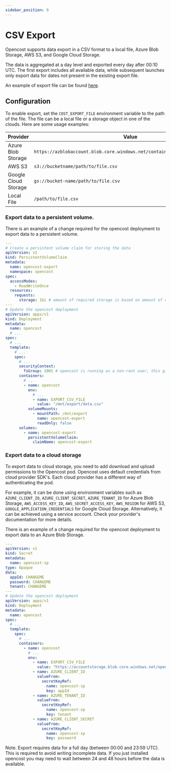 ```yaml
---
sidebar_position: 9
---
```


# CSV Export

Opencost supports data export in a CSV format to a local file, Azure Blob Storage, AWS S3, and Google Cloud Storage.

The data is aggregated at a day level and exported every day after 00:10 UTC.
The first export includes all available data, while subsequent launches only export data for dates not present in the existing export file.

An example of export file can be found [here](/export-sample.csv).


## Configuration


To enable export, set the `COST_EXPORT_FILE` environment variable to the path of the file. The file can be a local file or a storage object in one of the clouds. Here are some usage examples:

| Provider             | Value                                                                        |
|----------------------|------------------------------------------------------------------------------|
| Azure Blob Storage   | `https://azblobaccount.blob.core.windows.net/containername/path/to/file.csv` |
| AWS S3               | `s3://bucketname/path/to/file.csv `                                          |
| Google Cloud Storage | `gs://bucket-name/path/to/file.csv`                                          |
| Local File           | `/path/to/file.csv `                                                         |



### Export data to a persistent volume.

There is an example of a change required for the opencost deployment to export data to a persistent volume.

```yaml
---
# Create a persistent volume claim for storing the data
apiVersion: v1
kind: PersistentVolumeClaim
metadata:
  name: opencost-export
  namespace: opencost
spec:
  accessModes:
    - ReadWriteOnce
  resources:
    requests:
      storage: 1Gi # amount of required storage is based on amount of containers running on the cluster, adjust if required
---
# Update the opencost deployment
apiVersion: apps/v1
kind: Deployment
metadata:
  name: opencost
  # ...
spec:
  # ...
  template:
    # ...
    spec:
      # ...
      securityContext:
        fsGroup: 1001 # opencost is running as a non-root user, this gives container permission to write to the pvc
      containers:
        # ...
        - name: opencost
          env:
            # ...
            - name: EXPORT_CSV_FILE
              value: "/mnt/export/data.csv"
          volumeMounts:
            - mountPath: /mnt/export
              name: opencost-export
              readOnly: false
      volumes:
        - name: opencost-export
          persistentVolumeClaim:
            claimName: opencost-export
```

### Export data to a cloud storage

To export data to cloud storage, you need to add download and upload permissions to the Opencost pod. Opencost uses default credentials from cloud provider SDK's. Each cloud provider has a different way of authenticating the pod.

For example, it can be done using environment variables such as `AZURE_CLIENT_ID`, `AZURE_CLIENT_SECRET`, `AZURE_TENANT_ID` for Azure Blob Storage, `AWS_ACCESS_KEY_ID`, `AWS_SECRET_ACCESS_KEY`, `AWS_REGION` for AWS S3, `GOOGLE_APPLICATION_CREDENTIALS` for Google Cloud Storage. Alternatively, it can be achieved using a service account. Check your provider's documentation for more details.

There is an example of a change required for the opencost deployment to export data to an Azure Blob Storage.

```yaml
---
apiVersion: v1
kind: Secret
metadata:
  name: opencost-sp
type: Opaque
data:
  appId: CHANGEME
  password: CHANGEME
  tenant: CHANGEME
---
# Update the opencost deployment
apiVersion: apps/v1
kind: Deployment
metadata:
  name: opencost
spec:
  # ...
  template:
    spec:
      # ...
      containers:
        - name: opencost
          # ...
          env:
            - name: EXPORT_CSV_FILE
              value: "https://accountstorage.blob.core.windows.net/opencost/path/to/file.csv"
            - name: AZURE_CLIENT_ID
              valueFrom:
                secretKeyRef:
                  name: opencost-sp
                  key: appId
            - name: AZURE_TENANT_ID
              valueFrom:
                secretKeyRef:
                  name: opencost-sp
                  key: tenant
            - name: AZURE_CLIENT_SECRET
              valueFrom:
                secretKeyRef:
                  name: opencost-sp
                  key: password
```

Note. Export requires data for a full day (between 00:00 and 23:59 UTC). This is required to avoid writing incomplete data.
If you just installed opencost you may need to wait between 24 and 48 hours before the data is available.
